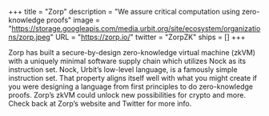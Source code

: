 +++
title = "Zorp"
description = "We assure critical computation using zero-knowledge proofs"
image = "https://storage.googleapis.com/media.urbit.org/site/ecosystem/organizations/zorp.jpeg"
URL = "https://zorp.io/"
twitter = "ZorpZK"
ships = []
+++

Zorp has built a secure-by-design zero-knowledge virtual machine (zkVM) with a uniquely minimal software supply chain which utilizes Nock as its instruction set. Nock, Urbit’s low-level language, is a famously simple instruction set. That property aligns itself well with what you might create if you were designing a language from first principles to do zero-knowledge proofs. Zorp’s zkVM could unlock new possibilities for crypto and more. Check back at Zorp’s website and Twitter for more info.